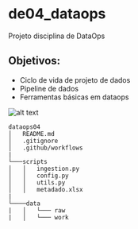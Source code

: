 # de04_dataops

Projeto disciplina de DataOps

## **Objetivos**:
- Ciclo de vida de projeto de dados
- Pipeline de dados
- Ferramentas básicas em dataops



![alt text](imgs/aula02.jpg)

```
dataops04
│   README.md
│   .gitignore 
│   .github/workflows
|
└───scripts
│   │   ingestion.py
│   │   config.py
│   │   utils.py
│   │   metadado.xlsx
|
└────data
|   │   └─── raw
|   │   └─── work
```

